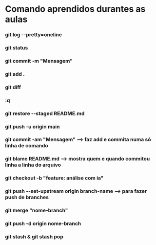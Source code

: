 # Comando aprendidos durantes as aulas

### git log --pretty=oneline
### git status
### git commit -m "Mensagem"
### git add . 
### git diff    
### :q
### git restore --staged README.md
### git push -u origin main
### git commit -am "Mensagem" --> faz add e commita numa só linha de comando
### git blame README.md --> mostra quem e quando commitou linha a linha do arquivo
### git checkout -b "feature: análise com ia"
### git push --set-upstream origin branch-name --> para fazer push de branches
### git merge "nome-branch"
### git push -d origin nome-branch
### git stash & git stash pop